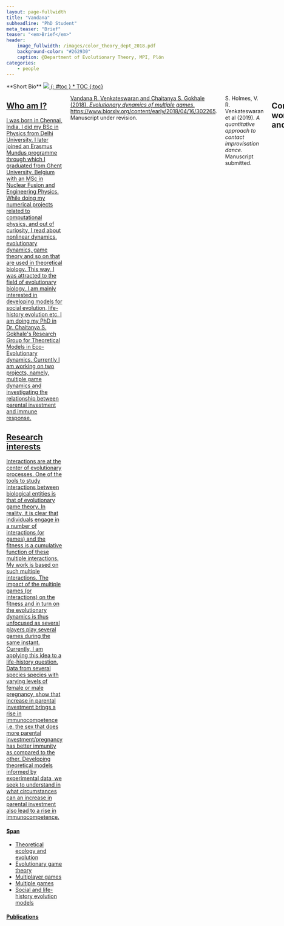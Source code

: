 ```yaml
---
layout: page-fullwidth
title: "Vandana"
subheadline: "PhD Student"
meta_teaser: "Brief"
teaser: "<em>Brief</em>"
header:
    image_fullwidth: /images/color_theory_dept_2018.pdf
    background-color: "#262930"
    caption: @Department of Evolutionary Theory, MPI, Plön
categories:
    - people
---
```

<!--more-->

<div class="row">
<div class="medium-4 medium-push-8 columns" markdown="1">
<div class="panel radius" markdown="1">
**Short Bio**
<a class="th [radius]" href="{{ site.url }}/images/DeptPic.jpg">
<img src="{{ site.url }}/images/profile_option1.jpg">
{: #toc }
*  TOC
{:toc}
</div>
</div><!-- /.medium-4.columns -->


<div class="medium-8 medium-pull-4 columns" markdown="1">



## Who am I?

I was born in Chennai, India. I did my BSc in Physics from Delhi University.
  I later joined an Erasmus Mundus programme through which I graduated from Ghent University, Belgium with an MSc in Nuclear Fusion and Engineering Physics.
  While doing my numerical projects related to computational physics, and out of curiosity, I read about nonlinear dynamics, evolutionary dynamics, game theory and so on that are used in theoretical biology.
  This way, I was attracted to the field of evolutionary biology.
  I am mainly interested in developing models for social evolution, life-history evolution etc.
  I am doing my PhD in Dr. Chaitanya S. Gokhale's Research Group for Theoretical Models in Eco-Evolutionary dynamics.
Currently I am working on two projects, namely, multiple game dynamics and investigating the relationship between parental investment and immune response.


## Research interests

Interactions are at the center of evolutionary processes. One of the tools to study interactions between biological entities is that of evolutionary game theory. In reality, it is clear that individuals engage in a number of interactions (or games) and the fitness is a cumulative function of these multiple interactions. My work is based on such multiple interactions. The impact of the multiple games (or interactions) on the fitness and in turn on the evolutionary dynamics is thus unfocused as several players play several games during the same instant. Currently, I am applying this idea to a life-history question. Data from several species species with varying levels of female or male pregnancy, show that increase in parental investment brings a rise in immunocompetence i.e. the sex that does more parental investment/pregnancy has better immunity as compared to the other. Developing theoretical models informed by experimental data, we seek to understand in what circumstances can an increase in parental investment also lead to a rise in immunocompetence.

#### Span

* Theoretical ecology and evolution
* Evolutionary game theory
* Multiplayer games
* Multiple games
* Social and life-history evolution models

#### Publications
Vandana R. Venkateswaran and Chaitanya S. Gokhale (2018). <i>Evolutionary dynamics of multiple games</i>. https://www.biorxiv.org/content/early/2018/04/16/302265. Manuscript under revision.

S. Holmes, V. R. Venkateswaran et al (2019). <i>A quantitative approach to contact improvisation dance</i>. Manuscript submitted.

## Conferences, workshops and talks
#### 2018
* Participant of the **Santa Fe Institute's Complex Systems Summer School** (10th June - 6th July at Santa Fe, NM, USA).
* Attended and presented a poster at the Münster Evoution Meeting 2018 held at Münster.

#### 2017
* Presented a poster on my first PhD project titled 'Evolutionary dynamics of unfocused games' at the Kiel Life Science Conference in October 2016 and at the German Physics Conference (DPG Conference) in March 2017.
* **Was awarded a travel grant by IAST, Toulouse** to attend the Toulouse Economics and Biology Workshop in June 2017 at the Institute for Advanced Study (IAST), Toulouse, France.
* **Obtained the International Max Planck Research School conference funding** to participate in the Beg Rohu Summer School for Out of Equilibrium Dynamics, Evolution and Genetics organised by École normale supérieure, France.

## Events organised
* Organised the workshop "Talking Evolution" (at the Max Planck Institute for Evolutionary Biology, Germany from 26th September to the 28th September, 2018) that focussed on discussing topics such as niche construction theory, extra-genetic inheritance, developmental bias, and phenotypic plasticity.
* Organised (and presented a **talk**) at the Aquavit Symposium 2017 at the Max Planck Institute for Evolutionary Biology, Plön.

## Links

[Twitter page](https://twitter.com/vandana_r_v)

[Email](mailto:vandana@evolbio.mpg.de)



<!--
##### Heading in Volkhov &lt;h5&gt;

Spacing in Bold is slightly increased compared to the normal weight, because the bold mass is mostly grown inwards. The Italic has a steep angle and a distinctive calligraphically reminiscent character, as a counterpart to the rigorous Regular.



## Modular Scale

*Feeling Responsive* explores the *2:3 perfect fifth* modular scale created with [www.modular-scale.com][7]. This is the modular scale of  *Feeling Responsive*.

44px @ 1:1.5 – Ideal text size  
16px @ 1:1.5 – Important number

| Modular Scale
------ | ----- | ----- | -------
44.000 | 1     | 2.75  | 338.462
36.000 | 0.818 | 2.25  | 276.923
29.333 | 0.667 | 1.833 | 225.638
24.000 | 0.545 | 1.5   | 184.615
19.555 | 0.444 | 1.222 | 150.423
16.000 | 0.364 | 1     | 123.077



## Typographical Elements
{: .t60 }

Here you'll find the [complete list of HTML5-Tags][1] and this is how they look like.

### &lt;hr&gt; Horizontal Line
<hr>


### &lt;pre&gt; Displaying Code
~~~
<html>
    <head>
        <title>Code Blocks</title>
    </head>
    <body></body>
</html>
~~~


### &lt;blockquote&gt; Quotation
<blockquote>Everything happens for a reason. (Britney Spears)</blockquote>

### &lt;blockquote&gt; and &lt;cite&gt;  together

> Age is an issue of mind over matter. If you don't mind, it doesn't matter.
<cite>Mark Twain</cite>


### &lt;ol&gt; Ordered Lists

1. Ordered List
2. Second List Item
3. Third List Item
    4. Second Level First Item
    4. Second Level Second Item
    4. Second Level Third Item
        5. And a third level First Item
        5. And a third level Second Item
        5. And a third level Third Item
4. Fourth List Item
5. Fifth List Item


### &lt;ul&gt; Unordered Lists

- Unordered List
- Second List Item
- Third List Item
    + Second Level First Item
    + Second Level Second Item
    + Second Level Third Item
        * And a third level First Item
        * And a third level Second Item
        * And a third level Third Item
- Fourth List Item
- Fifth List Item

### &lt;dl&gt; Definition Lists

Definition List
:   Bacon ipsum dolor sit amet spare ribs brisket ribeye, andouille sirloin bresaola frankfurter corned beef capicola bacon. Salami beef ribs sirloin, short loin hamburger shoulder t-bone.

Beef ribs jowl swine porchetta
:   Sirloin tenderloin swine frankfurter pork loin pork capicola ham hock strip steak ribeye beef ribs. Hamburger t-bone ribeye ham prosciutto bresaola.

Pancetta flank sirloin pork
:   short ribs shankle prosciutto landjaeger. Beef ribs turkey shoulder drumstick. Leberkas pork belly ribeye, bresaola jerky strip steak tenderloin bacon landjaeger short ribs beef ribs. Flank pork chop fatback tail kielbasa filet mignon jowl landjaeger bresaola tongue corned beef biltong.
:   Landjaeger spare ribs fatback corned beef tenderloin drumstick, swine chicken beef turkey biltong doner tri-tip filet mignon.


### &lt;a&gt;
[Links][2] make the web exceptional.


### &lt;em&gt;
Let's *emphasize* how important responsive webdesign is.



### &lt;strong&gt;
This looks like **bold** text.



### &lt;small&gt;
<small>This is small text.</small>



### &lt;s&gt;

It's nice getting things done. Just strike through <s>finished tasks</s>.



### &lt;cite&gt;

<cite>Albert Einstein</cite>



### &lt;q&gt;

If you use &lt;q&gt; your text gets <q>automagically quotes around the text passage</q>.



### &lt;dfn&gt;

The &lt;dfn&gt; tag is a phrase tag. It defines a <dfn>definition term</dfn>.



### &lt;abbr&gt;

The <abbr title="World Health Organization">WHO</abbr> was founded in 1948.



### &lt;time&gt;

The concert took place on <time datetime="2001-05-15 19:00">May 15</time>.


### &lt;code&gt;

Some `code: lucida console` displayed.



### &lt;var&gt;

The &lt;var&gt; tag is a phrase tag. It defines a <var>variable</var>.



### &lt;samp&gt;

Text surrounded by &lt;samp&gt; <samp>looks like this in monospace</samp>.



### &lt;kbd&gt;

Copycats enjoy pressing <kbd>CMD</kbd> + <kbd>c</kbd> and <kbd>CMD</kbd> + <kbd>v</kbd>.



### &lt;sub&gt;

This text <sub>lays low</sub> and chills a bit.


### &lt;sup&gt;

This text <sup>gets high</sup> above the clouds.



### &lt;i&gt;

This looks <i>italic</i>.



### &lt;b&gt;

This looks <b>bold</b>, too.



### &lt;u&gt;

<div><p><u>Underlining</u> content for emphasize is not the best choice. You can't read it so well.</p></div>



### &lt;mark&gt;
Let's <mark>mark this hint</mark> to give you a clue.



### &lt;br&gt;

Need a break? I give you three!<br><br><br>


## Footnotes

If you need footnotes for your posts, articles and entries, the Kramdown-Parser [^1] got you covered. How to use footnotes? Read this footnote. [^2]



 [1]: https://developer.mozilla.org/en-US/docs/Web/Guide/HTML/HTML5/HTML5_element_list
 [2]: http://phlow.de/
 [3]: http://en.wikipedia.org/wiki/Ed_Benguiat
 [4]: https://www.google.com/fonts/specimen/Lato
 [5]: https://www.google.com/fonts/specimen/Volkhov
 [6]: http://www.latofonts.com/
 [7]: http://modularscale.com/
 [8]: #
 [9]: #
 [10]: #


[^1]: Find out more about Kramdown on <http://kramdown.gettalong.org/>
[^2]: Kramdown has an excellent documentation of all its features. Check out, on how to [footnotes](http://kramdown.gettalong.org/syntax.html#footnotes).

# &lt;h1&gt;-Heading in Volkhov

## &lt;h2&gt;-Heading in Volkhov

### &lt;h3&gt;-Heading in Volkhov

#### &lt;h4&gt;-Heading in Volkhov

##### &lt;h5&gt;-Heading in Volkhov

###### &lt;h6&gt;-Heading in Volkhov


## Tables

Even tables are responsive thanks to foundation. A table can consist of these elements.

<table>
  <caption>&lt;table&gt; defines an HTML table</caption>
  <colgroup>
    <col span="1" style="width: 15%;">
    <col span="1" style="width: 50%;">
    <col span="1" style="width: 35%;">
  </colgroup>
  <thead>
    <tr>
      <th>HTML Tag</th>
      <th>Defintion</th>
      <th>Style</th>
    </tr>
  </thead>
  <tbody>
    <tr>
      <td>&lt;caption&gt;</td>
      <td>defines a table caption</td>
      <td><code>font-weight: bold;</code></td>
    </tr>
    <tr>
      <td>&lt;colgroup&gt;</td>
      <td>specifies a group of one or more columns in a table for
formatting. The &lt;colgroup&gt; tag is useful for applying styles to entire columns, instead of repeating the styles for each cell, for each row.</td>
      <td>no styling needed</td>
    </tr>
    <tr>
      <td>&lt;col&gt;</td>
      <td>specifies column properties for each column within a `&lt;colgroup&gt;`
element</td>
      <td>no styling needed</td>
    </tr>
    <tr>
      <td>&lt;thead&gt;</td>
      <td>is used to group header content in an HTML table</td>
      <td><code>font-weight: bold;</code></td>
    </tr>
    <tr>
      <td>&lt;tbody&gt;</td>
      <td>is used to group the body content in an HTML table</td>
      <td>no styling needed</td>
    </tr>
    <tr>
      <td>&lt;tr&gt;</td>
      <td>defines a row in an HTML table</td>
      <td>no styling needed</td>
    </tr>
    <tr>
      <td>&lt;th&gt;</td>
      <td>defines a header cell in an HTML table</td>
      <td><code>font-weight: bold;</code></td>
    </tr>
    <tr>
      <td>&lt;td&gt;</td>
      <td>defines a standard cell in an HTML table</td>
      <td><code>font-weight: normal;</code></td>
    </tr>
    <tr>
      <td>&lt;tfoot&gt;</td>
      <td>is used to group footer content in an HTML table</td>
      <td>no styling needed</td>
    </tr>
</table>
 -->






</div><!-- /.medium-8.columns -->
</div><!-- /.row -->
